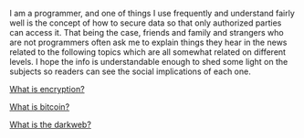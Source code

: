 I am a programmer, and one of things I use frequently and understand fairly well is the concept of how to secure data so that only authorized parties can access it. That being the case, friends and family and strangers who are not programmers often ask me to explain things they hear in the news related to the following topics which are all somewhat related on different levels. I hope the info is understandable enough to shed some light on the subjects so readers can see the social implications of each one.

[What is encryption?](https://github.com/mgbelisle/whatisthat/blob/master/encryption.md)

[What is bitcoin?](https://github.com/mgbelisle/whatisthat/blob/master/bitcoin.md)

[What is the darkweb?](https://github.com/mgbelisle/whatisthat/blob/master/darkweb.md)